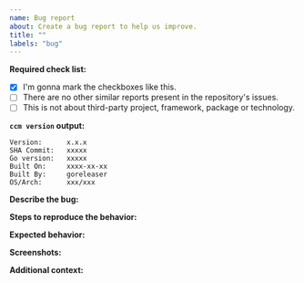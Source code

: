 ```yaml
---
name: Bug report
about: Create a bug report to help us improve.
title: ""
labels: "bug"
---
```


**Required check list:**

- [x] I'm gonna mark the checkboxes like this.
- [ ] There are no other similar reports present in the repository's issues.
- [ ] This is not about third-party project, framework, package or technology.

**```ccm version``` output:**
```
Version:      x.x.x
SHA Commit:   xxxxx
Go version:   xxxxx
Built On:     xxxx-xx-xx
Built By:     goreleaser
OS/Arch:      xxx/xxx
```

**Describe the bug:**

<!-- A clear and concise description of what the bug is. -->

**Steps to reproduce the behavior:**


**Expected behavior:**

<!-- A clear and concise description of what you expected to happen. -->

**Screenshots:**

<!-- If applicable, add screenshots to help explain your problem. -->

**Additional context:**

<!-- Add any other context about the problem here. -->
